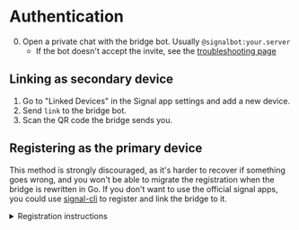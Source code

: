 # Authentication
0. Open a private chat with the bridge bot. Usually `@signalbot:your.server`
   * If the bot doesn't accept the invite, see the [troubleshooting page](../../general/troubleshooting.md)

## Linking as secondary device
1. Go to "Linked Devices" in the Signal app settings and add a new device.
2. Send `link` to the bridge bot.
3. Scan the QR code the bridge sends you.

## Registering as the primary device
This method is strongly discouraged, as it's harder to recover if something
goes wrong, and you won't be able to migrate the registration when the bridge
is rewritten in Go. If you don't want to use the official signal apps, you
could use [signal-cli] to register and link the bridge to it.

[signal-cli]: https://github.com/AsamK/signal-cli

<details>
<summary>Registration instructions</summary>

1. Send `register <phone>` to the bridge bot. The phone should be in the
   international format with no spaces.
2. Once you get the SMS verification code, send it to the bridge.
3. To be able to participate in v2 groups, set a profile name with
   `set-profile-name <name>`.

### CAPTCHA
Refer to the [signald docs](https://signald.org/articles/captcha/) on dealing
with captcha required errors. The bridge supports the same `--captcha`
parameter as signaldctl, but it must be passed before the phone number instead
of after (e.g. `!signal register --captcha signal-recaptcha-v2.03AOLTBLR... +12024561414`).
The `signalcaptcha://` prefix must *not* be included, but everything after it must be.

</details>
